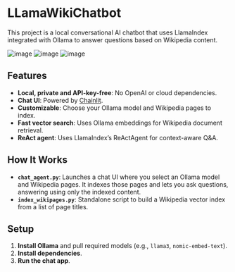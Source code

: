 # LLamaWikiChatbot
This project is a local conversational AI chatbot that uses LlamaIndex integrated with Ollama to answer questions based on Wikipedia content.

![image](https://github.com/user-attachments/assets/dc0fe891-c976-471e-89b4-2ddc3ec9271d)
![image](https://github.com/user-attachments/assets/01dc7191-2746-4439-b12d-6323f1cf45e9)
![image](https://github.com/user-attachments/assets/7d33a1a0-bbac-4cf1-a340-8ddf6f354eec)

## Features

- **Local, private and API-key-free**: No OpenAI or cloud dependencies.
- **Chat UI**: Powered by [Chainlit](https://www.chainlit.io/).
- **Customizable**: Choose your Ollama model and Wikipedia pages to index.
- **Fast vector search**: Uses Ollama embeddings for Wikipedia document retrieval.
- **ReAct agent**: Uses LlamaIndex’s ReActAgent for context-aware Q&A.

## How It Works

- **`chat_agent.py`**: Launches a chat UI where you select an Ollama model and Wikipedia pages. It indexes those pages and lets you ask questions, answering using only the indexed content.
- **`index_wikipages.py`**: Standalone script to build a Wikipedia vector index from a list of page titles.

## Setup

1. **Install Ollama** and pull required models (e.g., `llama3`, `nomic-embed-text`).
2. **Install dependencies**.
3. **Run the chat app**.
